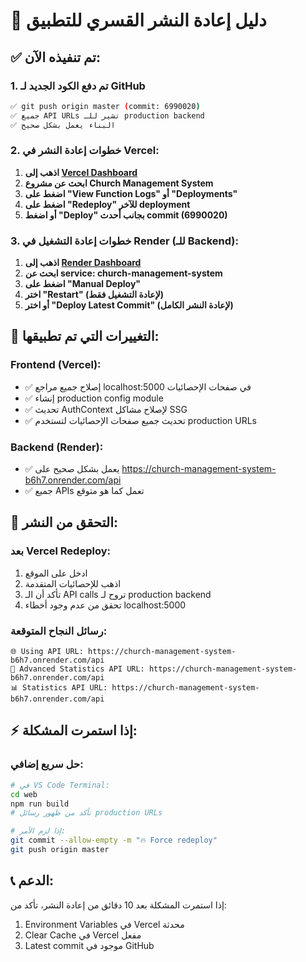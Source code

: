 # 🚀 دليل إعادة النشر القسري للتطبيق

## ✅ تم تنفيذه الآن:

### 1. تم دفع الكود الجديد لـ GitHub
```bash
✅ git push origin master (commit: 6990020)
✅ جميع API URLs تشير للـ production backend
✅ البناء يعمل بشكل صحيح
```

### 2. خطوات إعادة النشر في Vercel:
1. **اذهب إلى [Vercel Dashboard](https://vercel.com/dashboard)**
2. **ابحث عن مشروع Church Management System**
3. **اضغط على "View Function Logs" أو "Deployments"**
4. **اضغط على "Redeploy" للآخر deployment**
5. **أو اضغط "Deploy" بجانب أحدث commit (6990020)**

### 3. خطوات إعادة التشغيل في Render (للـ Backend):
1. **اذهب إلى [Render Dashboard](https://dashboard.render.com/)**
2. **ابحث عن service: church-management-system**
3. **اضغط على "Manual Deploy"**
4. **اختر "Restart" (لإعادة التشغيل فقط)**
5. **أو اختر "Deploy Latest Commit" (لإعادة النشر الكامل)**

## 🔧 التغييرات التي تم تطبيقها:

### Frontend (Vercel):
- ✅ إصلاح جميع مراجع localhost:5000 في صفحات الإحصائيات
- ✅ إنشاء production config module
- ✅ تحديث AuthContext لإصلاح مشاكل SSG
- ✅ تحديث جميع صفحات الإحصائيات لتستخدم production URLs

### Backend (Render):
- ✅ يعمل بشكل صحيح على https://church-management-system-b6h7.onrender.com/api
- ✅ جميع APIs تعمل كما هو متوقع

## 🚨 التحقق من النشر:

### بعد Vercel Redeploy:
1. ادخل على الموقع
2. اذهب للإحصائيات المتقدمة
3. تأكد أن الـ API calls تروح لـ production backend
4. تحقق من عدم وجود أخطاء localhost:5000

### رسائل النجاح المتوقعة:
```
🌐 Using API URL: https://church-management-system-b6h7.onrender.com/api
🚀 Advanced Statistics API URL: https://church-management-system-b6h7.onrender.com/api
📊 Statistics API URL: https://church-management-system-b6h7.onrender.com/api
```

## ⚡ إذا استمرت المشكلة:

### حل سريع إضافي:
```bash
# في VS Code Terminal:
cd web
npm run build
# تأكد من ظهور رسائل production URLs

# إذا لزم الأمر:
git commit --allow-empty -m "🔥 Force redeploy"
git push origin master
```

## 📞 الدعم:
إذا استمرت المشكلة بعد 10 دقائق من إعادة النشر، تأكد من:
1. Environment Variables في Vercel محدثة
2. Clear Cache في Vercel مفعل
3. Latest commit موجود في GitHub
